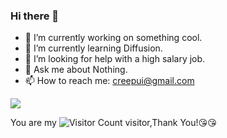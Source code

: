 ### Hi there 👋

- 🔭 I’m currently working on something cool.
- 🌱 I’m currently learning Diffusion.
- 🤔 I’m looking for help with a high salary job.
- 💬 Ask me about Nothing.
- 📫 How to reach me: creepui@gmail.com

![](https://github-readme-stats.vercel.app/api?username=Hammer-888&show_icons=true&theme=transparent)

You are my ![Visitor Count](https://profile-counter.glitch.me/Hammer-888/count.svg) visitor,Thank You!:kissing_heart::kissing_heart:

